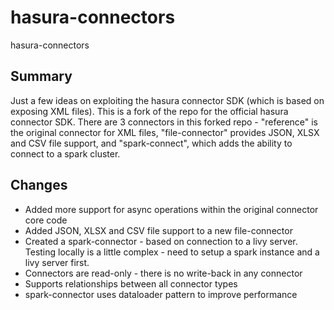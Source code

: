 # hasura-connectors
hasura-connectors

## Summary

Just a few ideas on exploiting the hasura connector SDK (which is based on exposing XML files). This is a fork of the repo for the official hasura connector SDK. There are 3 connectors in this forked repo - "reference" is the original connector for XML files, "file-connector" provides JSON, XLSX and CSV file support, and "spark-connect", which adds the ability to connect to a spark cluster.

## Changes

* Added more support for async operations within the original connector core code
* Added JSON, XLSX and CSV file support to a new file-connector
* Created a spark-connector - based on connection to a livy server. Testing locally is a little complex - need to setup a spark instance and a livy server first.
* Connectors are read-only - there is no write-back in any connector
* Supports relationships between all connector types
* spark-connector uses dataloader pattern to improve performance
